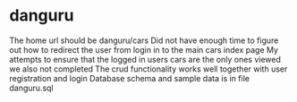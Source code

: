 # danguru
The home url should be danguru/cars
Did not have enough time to figure out how to redirect the user from login in to the main cars index page
My attempts to ensure that the logged in users cars are the only ones viewed we also not completed
The crud functionality works well together with user registration and login
Database schema and sample data is in file danguru.sql
